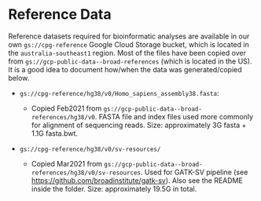 # Reference Data

Reference datasets required for bioinformatic analyses are available in our own
`gs://cpg-reference` Google Cloud Storage bucket, which is located in the
`australia-southeast1` region. Most of the files have been copied over from
`gs://gcp-public-data--broad-references` (which is located in the US).
It is a good idea to document how/when the data was generated/copied below.

- `gs://cpg-reference/hg38/v0/Homo_sapiens_assembly38.fasta`:

  - Copied Feb2021 from `gs://gcp-public-data--broad-references/hg38/v0`. FASTA
    file and index files used more commonly for alignment of sequencing reads.
    Size: approximately 3G fasta + 1.1G fasta.bwt.

- `gs://cpg-reference/hg38/v0/sv-resources/`

  - Copied Mar2021 from
    `gs://gcp-public-data--broad-references/hg38/v0/sv-resources`. Used for
    GATK-SV pipeline (see <https://github.com/broadinstitute/gatk-sv>). Also see
    the README inside the folder. Size: approximately 19.5G in total.

